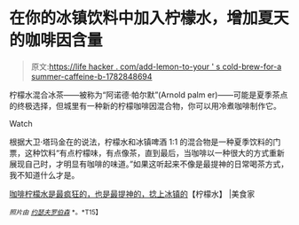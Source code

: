# 在你的冰镇饮料中加入柠檬水，增加夏天的咖啡因含量

> 原文:[https://life hacker . com/add-lemon-to-your ' s cold-brew-for-a summer-caffeine-b-1782848694](https://lifehacker.com/add-lemonade-to-your-cold-brew-for-a-summery-caffeine-b-1782848694)

柠檬水混合冰茶——被称为“阿诺德·帕尔默”(Arnold palm er)——可能是夏季茶点的终极选择，但城里有一种新的柠檬咖啡因混合物，你可以用冷煮咖啡制作它。

Watch

根据大卫·塔玛金在的说法，柠檬水和冰镇啤酒 1:1 的混合物是一种夏季饮料的门票，这种饮料“有点柠檬味，有点像茶，直到最后，当咖啡以一种很大的方式重新展现自己时，才明显有咖啡的味道。”如果这听起来不像是最提神的日常喝茶方式，我不知道什么才是。

[咖啡柠檬水是最疯狂的，也是最提神的，捻上冰镇的](http://www.epicurious.com/expert-advice/iced-coffee-arnold-palmer-lemonade-drink-article)【柠檬水】 |美食家

<small>*照片由*</small> [<small>*约瑟夫罗伯森*</small>](https://www.flickr.com/photos/122258503@N04/26730804811/in/photolist-GJ7mZ2-6btdn2-f2LDwK-r3JnHe-6zRziN-umaBj-4HdraQ-6suuhq-bw7G75-93sHhG-nXJAAh-e3ggrB-bThEQe-8baETc-e1qGEc-adN85q-dnF49S-5Tjv22-4nPcr2-87ZqGm-kGNDr-fk3ZHj-92FKmC-nsQPJe-ogMfLG-eMQkLh-ajnVRj-aqrrZo-4Xs4PQ-5YkHob-emHwm3-bWs6Wf-8jSTog-o6iFjh-5u5Q62-nnJNUi-dkYKE3-cJ9eE5-8nJBzT-bA9AJd-mvrP7L-ijRVf-omvTP4-6427df-f88uBZ-nUw9qe-6yfymM-qcLZcn-Gp6eKk-sqJkAD) <small>*。*T15】</small>